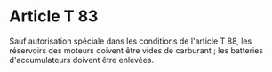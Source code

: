 # Article T 83

Sauf autorisation spéciale dans les conditions de l'article T 88, les réservoirs des moteurs doivent être vides de carburant ; les batteries d'accumulateurs doivent être enlevées.
